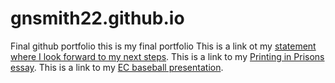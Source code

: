 # gnsmith22.github.io
Final github portfolio
this is my final portfolio
This is a link ot my [statement where I look forward to my next steps](lookingforward.html).
This is a link to my [Printing in Prisons essay](https://printinginprisons.org/blog/smithg/).
This is a link to my [EC baseball presentation](baseballpresentation.md).
